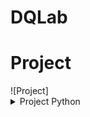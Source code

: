 # DQLab

<h1 align="left">Project</h1>
![Project]

<details><summary>Project Python</summary>
- [[📂](https://github.com/salbifaza/DQLab/tree/main/Project/Project%20Simple%20ETL%20with%20Pandas)][[🎫](https://academy.dqlab.id/certificate/pdf/DQLABDEPROUMHJFB/NONTRACK)]Project Simple ETL with Pandas
</details>
